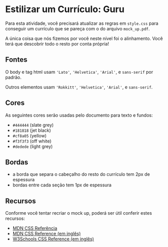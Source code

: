 # Estilizar um Currículo: Guru

Para esta atividade, você precisará atualizar as regras em `style.css` para conseguir um currículo que se pareça com o do arquivo `mock_up.pdf`.

A única coisa que nós fizemos por você neste nível foi o alinhamento. Você terá que descobrir todo o resto por conta própria!

## Fontes
O body e tag html usam `'Lato'`, `'Helvetica'`, `'Arial'`, e `sans-serif` por padrão.

Outros elementos usam `'Rokkitt'`, `'Helvetica'`, `'Arial'`, e `sans-serif`.

## Cores
As seguintes cores serão usadas pelo documento para texto e fundos:
- `#444444` (slate grey)
- `#181818` (jet black)
- `#cf8a05` (yellow)
- `#f3f3f3` (off white)
- `#dedede` (light grey)

## Bordas
- a borda que separa o cabeçalho do resto do currículo tem 2px de espessura
- bordas entre cada seção tem 1px de espessura

## Recursos
Conforme você tentar recriar o mock up, poderá ser útil conferir estes recursos:
- [MDN CSS Referência](https://developer.mozilla.org/pt-BR/docs/Web/CSS/CSS_Reference)
- [MDN CSS Reference (em inglês)](https://developer.mozilla.org/en-US/docs/Web/CSS/Reference)
- [W3Schools CSS Reference (em inglês)](https://www.w3schools.com/cssref/default.asp)
